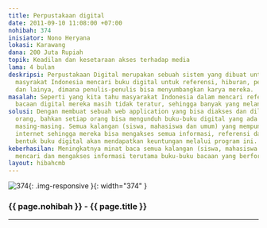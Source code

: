 ```yaml
---
title: Perpustakaan digital
date: 2011-09-10 11:08:00 +07:00
nohibah: 374
inisiator: Nono Heryana
lokasi: Karawang
dana: 200 Juta Rupiah
topik: Keadilan dan kesetaraan akses terhadap media
lama: 4 bulan
deskripsi: Perpustakaan Digital merupakan sebuah sistem yang dibuat untuk membantu
  masyrakat Indonesia mencari buku digital untuk referensi, hiburan, pembelajaran
  dan lainya, dimana penulis-penulis bisa menyumbangkan karya mereka.
masalah: Seperti yang kita tahu masyarakat Indonesia dalam mencari referensi dan buku
  bacaan digital mereka masih tidak teratur, sehingga banyak yang melanggar HAKI.
solusi: Dengan membuat sebuah web application yang bisa diakses dan dilihat oleh semua
  orang, bahkan setiap orang bisa mengunduh buku-buku digital yang ada ke komputernya
  masing-masing. Semua kalangan (siswa, mahasiswa dan umum) yang mempunyai jaringan
  internet sehingga mereka bisa mengakses semua informasi, referensi dan hiburan dalam
  bentuk buku digital akan mendapatkan keuntungan melalui program ini.
keberhasilan: Meningkatnya minat baca semua kalangan (siswa, mahasiswa dan umum) untuk
  mencari dan mengakses informasi terutama buku-buku bacaan yang berformat digital.
layout: hibahcmb
---
```


![374](/static/img/hibahcmb/374.png){: .img-responsive }{: width="374" }

### {{ page.nohibah }} - {{ page.title }}

---
